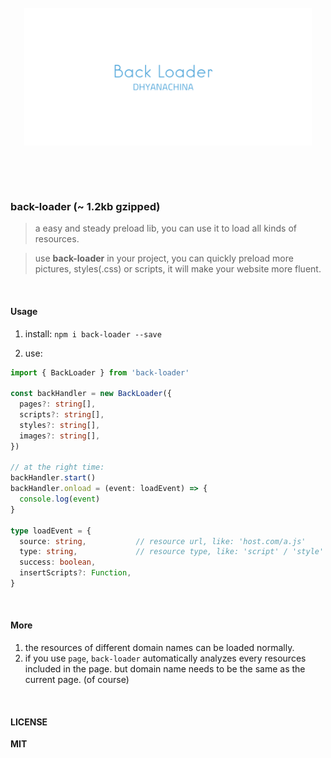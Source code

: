<br>
<div align="center" height="500">
<img src="logo.png" width="460" height="220" align="center">
</div>

<br><br><br>
### back-loader (~ 1.2kb gzipped)
> a easy and steady preload lib, you can use it to load all kinds of resources. 

>use **back-loader** in your project, you can quickly preload more pictures, styles(.css) or scripts, it will make your website more fluent.

<br>

#### Usage

1. install: `npm i back-loader --save`

2. use:
```ts
import { BackLoader } from 'back-loader'

const backHandler = new BackLoader({
  pages?: string[],
  scripts?: string[],
  styles?: string[],
  images?: string[],
})

// at the right time:
backHandler.start()
backHandler.onload = (event: loadEvent) => {
  console.log(event)
}

type loadEvent = {
  source: string,           // resource url, like: 'host.com/a.js'
  type: string,             // resource type, like: 'script' / 'style' / 'image'
  success: boolean,
  insertScripts?: Function,
}
```
<br>

#### More

1. the resources of different domain names can be loaded normally.
2. if you use `page`, `back-loader` automatically analyzes every resources included in the page. but domain name needs to be the same as the current page. (of course)

<br>

#### LICENSE

**MIT**
